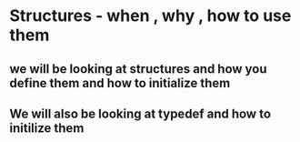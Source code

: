 # Structures - when , why , how to use them
## we will be looking at structures and how you define them and how to initialize them
## We will also be looking at typedef and how to initilize them 
